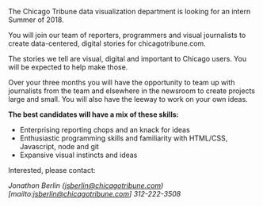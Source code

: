 The Chicago Tribune data visualization department is looking for an intern Summer of 2018.

You will join our team of reporters, programmers and visual journalists to create data-centered, digital stories for chicagotribune.com.

The stories we tell are visual, digital and important to Chicago users. You will be expected to help make those.

Over your three months you will have the opportunity to team up with journalists from the team and elsewhere in the newsroom to create projects large and small. You will also have the leeway to work on your own ideas. 

**The best candidates will have a mix of these skills:**
- Enterprising reporting chops and an knack for ideas
- Enthusiastic programming skills and familiarity with HTML/CSS, Javascript, node and git
- Expansive visual instincts and ideas

Interested, please contact:

*Jonathon Berlin*
*(jsberlin@chicagotribune.com)[mailto:jsberlin@chicagotribune.com]*
*312-222-3508*

